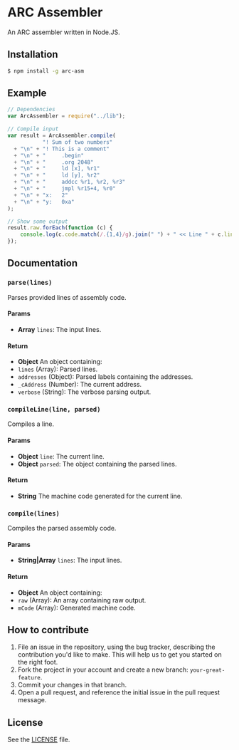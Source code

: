 ARC Assembler
=============
An ARC assembler written in Node.JS.

## Installation

```sh
$ npm install -g arc-asm
```

## Example

```js
// Dependencies
var ArcAssembler = require("../lib");

// Compile input
var result = ArcAssembler.compile(
           "! Sum of two numbers"
  + "\n" + "! This is a comment"
  + "\n" + "     .begin"
  + "\n" + "     .org 2048"
  + "\n" + "     ld [x], %r1"
  + "\n" + "     ld [y], %r2"
  + "\n" + "     addcc %r1, %r2, %r3"
  + "\n" + "     jmpl %r15+4, %r0"
  + "\n" + "x:   2"
  + "\n" + "y:   0xa"
);

// Show some output
result.raw.forEach(function (c) {
    console.log(c.code.match(/.{1,4}/g).join(" ") + " << Line " + c.line);
});
```

## Documentation
### `parse(lines)`
Parses provided lines of assembly code.

#### Params
- **Array** `lines`: The input lines.

#### Return
- **Object** An object containing:
 - `lines` (Array): Parsed lines.
 - `addresses` (Object): Parsed labels containing the addresses.
 - `_cAddress` (Number): The current address.
 - `verbose` (String): The verbose parsing output.

### `compileLine(line, parsed)`
Compiles a line.

#### Params
- **Object** `line`: The current line.
- **Object** `parsed`: The object containing the parsed lines.

#### Return
- **String** The machine code generated for the current line.

### `compile(lines)`
Compiles the parsed assembly code.

#### Params
- **String|Array** `lines`: The input lines.

#### Return
- **Object** An object containing:
 - `raw` (Array): An array containing raw output.
 - `mCode` (Array): Generated machine code.

## How to contribute
1. File an issue in the repository, using the bug tracker, describing the
   contribution you'd like to make. This will help us to get you started on the
   right foot.
2. Fork the project in your account and create a new branch:
   `your-great-feature`.
3. Commit your changes in that branch.
4. Open a pull request, and reference the initial issue in the pull request
   message.

## License
See the [LICENSE](./LICENSE) file.
